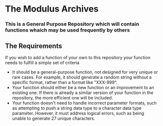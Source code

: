 # The Modulus Archives
### This is a General Purpose Repository which will contain functions whaich may be used frequently by others

## The Requirements
If you wish to add a function of your own to this repository your function needs to fulfill a simple set of criteria
- It should be a general-purpose function, not designed for very unique or rare cases. For example, it should generate a random string without a specific format, rather than a format like "XXX-999".
- Your function should either be a new function or an improvement to an existing one. If there is already a similar version of your function in the repository, the more efficient one will be included.
- Your function doesn't need to handle incorrect parameter formats, such as attempting to push a string data type to a character data type parameter. However, it must address logical errors, such as being unable to generate 27 unique characters.
